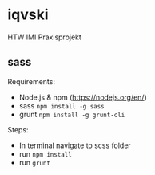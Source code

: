 # iqvski
HTW IMI Praxisprojekt

## sass

Requirements:
- Node.js & npm (https://nodejs.org/en/)
- sass ```npm install -g sass```
- grunt ```npm install -g grunt-cli```

Steps:
- In terminal navigate to scss folder
- run ```npm install```
- run ```grunt```
